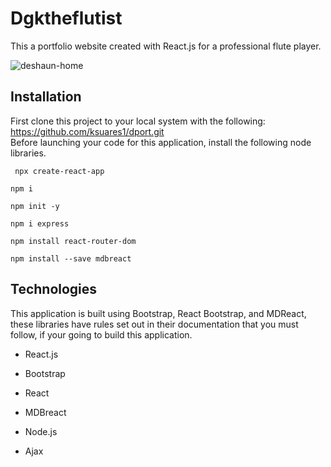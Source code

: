 # Dgktheflutist
This a portfolio website created with React.js for a professional flute player. 

![deshaun-home](https://user-images.githubusercontent.com/44280043/83954737-d4704e00-a819-11ea-9f24-6c132dd0a325.png)
 
## Installation 
First clone this project to your local system with the following: https://github.com/ksuares1/dport.git  
Before launching your code for this application, install the following node libraries.

``` npx create-react-app```

``` npm i ```

``` npm init -y ```

``` npm i express ```

``` npm install react-router-dom ```

```npm install --save mdbreact ```

## Technologies
This application is built using Bootstrap, React Bootstrap, and MDReact, these libraries have rules set out in their documentation that you must follow, if your going to build this application. 

- React.js

- Bootstrap

- React 

- MDBreact

- Node.js

- Ajax
